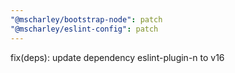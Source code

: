 ```yaml
---
"@mscharley/bootstrap-node": patch
"@mscharley/eslint-config": patch
---
```


fix(deps): update dependency eslint-plugin-n to v16

